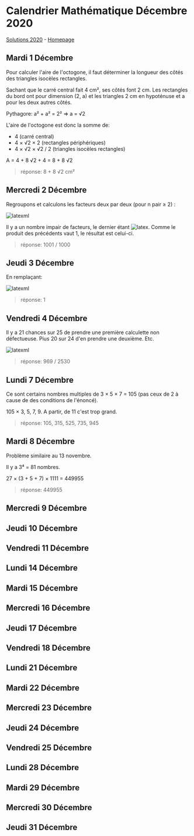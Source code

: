 # Calendrier Mathématique Décembre 2020

[Solutions 2020](../README.md) - [Homepage](../../README.md)

## Mardi 1 Décembre

Pour calculer l'aire de l'octogone, il faut déterminer la longueur des côtés des triangles isocèles rectangles.

Sachant que le carré central fait 4 cm², ses côtés font 2 cm. Les rectangles du bord ont pour dimension (2, a) et les triangles 2 cm en hypoténuse et a pour les deux autres côtés.

Pythagore: a² + a² = 2² ⇒ a = √2

L'aire de l'octogone est donc la somme de:

- 4 (carré central)
- 4 × √2 × 2 (rectangles périphériques)
- 4 × √2 × √2 / 2 (triangles isocèles rectangles)

A = 4 + 8 √2 + 4 = 8 + 8 √2

> réponse: 8 + 8 √2 cm²

## Mercredi 2 Décembre

Regroupons et calculons les facteurs deux par deux (pour n pair ≥ 2) :

![latexml](https://render.githubusercontent.com/render/math?math=%5Cleft%281%2B%5Cfrac%7B1%7D%7Bn%7D%5Cright%29%5Ctimes%5Cleft%281-%5Cfrac%7B1%7D%7Bn%2B1%7D%5Cright%29%20%3D%20%5Cleft%28%5Cfrac%7Bn%2B1%7D%7Bn%7D%5Cright%29%5Ctimes%5Cleft%28%5Cfrac%7Bn%2B1-1%7D%7Bn%2B1%7D%5Cright%29%3D%5Cfrac%7B%28n%2B1%29%5Ctimes%20n%7D%7Bn%5Ctimes%28n%2B1%29%7D%3D1)

Il y a un nombre impair de facteurs, le dernier étant ![latex](https://render.githubusercontent.com/render/math?math=1%2B%5Cfrac%7B1%7D%7B1000%7D%3D%5Cfrac%7B1001%7D%7B1000%7D&mode=inline). Comme le produit des précédents vaut 1, le résultat est celui-ci.

> réponse: 1001 / 1000

## Jeudi 3 Décembre

En remplaçant:

![latexml](https://render.githubusercontent.com/render/math?math=ab%2Bac%2Bbc%20%3D%20ab%2Bac%2Ba%5E2-a%2B1%20%3D%20a%28a%2Bb%2Bc%29-a%2B1%3Da-a%2B1%3D1)

> réponse: 1

## Vendredi 4 Décembre

Il y a 21 chances sur 25 de prendre une première calculette non défectueuse. Pius 20 sur 24 d'en prendre une deuxième. Etc.

![latexml](https://render.githubusercontent.com/render/math?math=%5Cfrac%7B21%7D%7B25%7D%5Ctimes%5Cfrac%7B20%7D%7B24%7D%5Ctimes%5Cfrac%7B19%7D%7B23%7D%5Ctimes%5Cfrac%7B18%7D%7B22%7D%3D%5Cfrac%7B969%7D%7B2530%7D)

> réponse: 969 / 2530

## Lundi 7 Décembre

Ce sont certains nombres multiples de 3 × 5 × 7 = 105 (pas ceux de 2 à cause de des conditions de l'énoncé).

105 × 3, 5, 7, 9. A partir, de 11 c'est trop grand.

> réponse: 105, 315, 525, 735, 945

## Mardi 8 Décembre

Problème similaire au 13 novembre.

Il y a 3⁴ = 81 nombres.

27 × (3 + 5 + 7) × 1111 = 449955

> réponse: 449955

## Mercredi 9 Décembre

## Jeudi 10 Décembre

## Vendredi 11 Décembre

## Lundi 14 Décembre

## Mardi 15 Décembre

## Mercredi 16 Décembre

## Jeudi 17 Décembre

## Vendredi 18 Décembre

## Lundi 21 Décembre

## Mardi 22 Décembre

## Mercredi 23 Décembre

## Jeudi 24 Décembre

## Vendredi 25 Décembre

## Lundi 28 Décembre

## Mardi 29 Décembre

## Mercredi 30 Décembre

## Jeudi 31 Décembre
